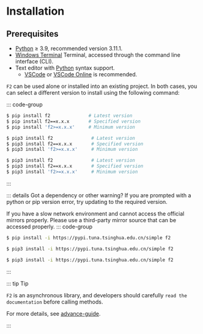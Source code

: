 # Installation

## Prerequisites

- [Python](https://www.python.org/) ≥ 3.9, recommended version 3.11.1.
- [Windows Terminal](https://aka.ms/terminal) Terminal, accessed through the command line interface (CLI).
- Text editor with [Python](https://en.wikipedia.org/wiki/python) syntax support.
  - [VSCode](https://code.visualstudio.com/) or [VSCode Online](https://vscode.dev) is recommended.

`F2` can be used alone or installed into an existing project. In both cases, you can select a different version to install using the following command:

::: code-group

```sh [Windows]
$ pip install f2              # Latest version
$ pip install f2==x.x.x       # Specified version
$ pip install 'f2>=x.x.x'     # Minimum version
```

```sh [Linux]
$ pip3 install f2              # Latest version
$ pip3 install f2==x.x.x       # Specified version
$ pip3 install 'f2>=x.x.x'     # Minimum version
```

```sh [MacOS]
$ pip3 install f2              # Latest version
$ pip3 install f2==x.x.x       # Specified version
$ pip3 install 'f2>=x.x.x'     # Minimum version
```
:::

::: details Got a dependency or other warning?
If you are prompted with a python or pip version error, try updating to the required version.

If you have a slow network environment and cannot access the official mirrors properly. Please use a third-party mirror source that can be accessed properly.
::: code-group

```sh [Windows]
$ pip install -i https://pypi.tuna.tsinghua.edu.cn/simple f2
```

```sh [Linux]
$ pip3 install -i https://pypi.tuna.tsinghua.edu.cn/simple f2
```

```sh [MacOS]
$ pip3 install -i https://pypi.tuna.tsinghua.edu.cn/simple f2
```
:::

::: tip Tip

``F2`` is an asynchronous library, and developers should carefully ``read the documentation`` before calling methods.

For more details, see [advance-guide](./advance-guide).

:::
